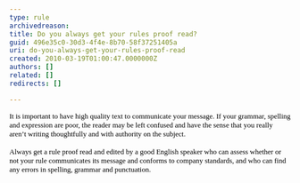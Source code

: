 ```yaml
---
type: rule
archivedreason: 
title: Do you always get your rules proof read?
guid: 496e35c0-30d3-4f4e-8b70-58f37251405a
uri: do-you-always-get-your-rules-proof-read
created: 2010-03-19T01:00:47.0000000Z
authors: []
related: []
redirects: []

---
```




  <p style="margin&#58;0cm 0cm 0pt;">
    <span style="color&#58;black;">
      <font size="2">
        <font face="Verdana">It is important to have high quality text to communicate your message. If your grammar, spelling and expression are poor, the reader may be left confused and have the sense that you really aren’t writing thoughtfully and with authority on the subject.</font>
      </font>
    </span>
  </p>
<p style="margin&#58;0cm 0cm 0pt;"><span style="color&#58;black;"><font size="2"><font face="Verdana"></font></font></span></p>
<p style="margin&#58;0cm 0cm 0pt;"><span style="color&#58;black;"><font size="2"><font face="Verdana"><br>
Always get a rule proof read and edited by a good English speaker who can assess whether or not your rule communicates its message and&#160;conforms to company standards, and who can find any errors in spelling, grammar and punctuation.</font></font></span></p>

<br><excerpt class='endintro'></excerpt><br>



